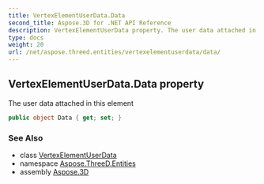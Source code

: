 ```yaml
---
title: VertexElementUserData.Data
second_title: Aspose.3D for .NET API Reference
description: VertexElementUserData property. The user data attached in this element
type: docs
weight: 20
url: /net/aspose.threed.entities/vertexelementuserdata/data/
---
```

## VertexElementUserData.Data property

The user data attached in this element

```csharp
public object Data { get; set; }
```

### See Also

* class [VertexElementUserData](../)
* namespace [Aspose.ThreeD.Entities](../../vertexelementuserdata/)
* assembly [Aspose.3D](../../../)



